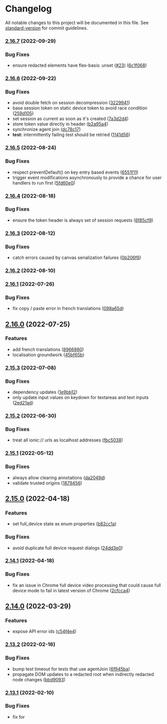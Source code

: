 # Changelog

All notable changes to this project will be documented in this file. See [standard-version](https://github.com/conventional-changelog/standard-version) for commit guidelines.

### [2.16.7](#) (2022-09-29)


### Bug Fixes

* ensure redacted elements have flex-basis: unset ([#23](#)) ([6c1f068](#))

### [2.16.6](#) (2022-09-22)


### Bug Fixes

* avoid double fetch on session decompression ([3229941](#))
* base session token on static device token to avoid race condition ([259d105](#))
* set session as current as soon as it's created ([7a3d2d4](#))
* store token value directly in header ([b2a95a4](#))
* synchronize agent join ([dc78c17](#))
* **test:** intermittently failing test should be retried ([1141d56](#))

### [2.16.5](#) (2022-08-24)


### Bug Fixes

* respect preventDefault() on key entry based events ([6551f11](#))
* trigger event modifications asynchronously to provide a chance for user handlers to run first ([5fd60e0](#))

### [2.16.4](#) (2022-08-18)


### Bug Fixes

* ensure the token header is always set of session requests ([6f85cf9](#))

### [2.16.3](#) (2022-08-12)


### Bug Fixes

* catch errors caused by canvas serialization failures ([0b206f6](#))

### [2.16.2](#) (2022-08-10)

### [2.16.1](#) (2022-07-26)


### Bug Fixes

* fix copy / paste error in french translations ([098a65d](#))

## [2.16.0](#) (2022-07-25)


### Features

* add french translations ([8966860](#))
* localisation groundwork ([45bf65b](#))

### [2.15.3](#) (2022-07-08)


### Bug Fixes

* dependency updates ([1e9bb12](#))
* only update input values on keydown for textareas and text inputs ([2ed21ad](#))

### [2.15.2](#) (2022-06-30)


### Bug Fixes

* treat all ionic:// urls as localhost addresses ([fbc5038](#))

### [2.15.1](#) (2022-05-12)


### Bug Fixes

* always allow clearing annotations ([da2049d](#))
* validate trusted origins ([1879456](#))

## [2.15.0](#) (2022-04-18)


### Features

* set full_device state as enum properties ([b82cc1a](#))


### Bug Fixes

* avoid duplicate full device request dialogs ([24dd3e0](#))

### [2.14.1](#) (2022-04-18)


### Bug Fixes

* fix an issue in Chrome full device video processing that could cause full device mode to fail in latest version of Chrome ([2cfcca4](#))

## [2.14.0](#) (2022-03-29)


### Features

* expose API error ids ([c54f4e4](#))

### [2.13.2](#) (2022-02-16)


### Bug Fixes

* bump test timeout for tests that use agentJoin ([6f945ba](#))
* propagate DOM updates to a redacted root when indirectly redacted node changes ([bbd9093](#))

### [2.13.1](#) (2022-02-10)


### Bug Fixes

* fix for <style> tags when used inside <svg> tags ([9516310](#))

## [2.13.0](#) (2022-02-02)


### Features

* fire loaded event the first time a session is fetched from the server ([b07ec8b](#))


### Bug Fixes

* allow calls to update() with empty object ([3fc9918](#))
* ignore requests to update identical state ([da0a67e](#))

### [2.12.1](#) (2022-01-29)


### Bug Fixes

* fix crash caused by xdoc iframe redaction ([beb88f9](#))

## [2.12.0](#) (2022-01-25)


### Bug Fixes

* import test code / svg test ([7480a19](#))
* use cobrowse.io domain for api requests, fixes cross domain session iframe loading ([11e6808](#))

### [2.11.4](#) (2021-12-08)


### Bug Fixes

* set redaction: undefined when not redacted ([6c0c212](#))
* treat unredacted nodes as being added ([c2bf353](#))

### [2.11.2](#) (2021-11-09)

### [2.11.1](#) (2021-11-09)

## [2.11.0](#) (2021-11-02)


### Features

* Adds initial support for cross domain cobrowsing ([c34d0c9](#))


### Bug Fixes

* prevent notifications being processed multiple times after multiple stop/start cycles ([f173a88](#))

### [2.10.2](#) (2021-10-04)

### [2.10.1](#) (2021-08-16)

## [2.10.0](#) (2021-08-16)


### Features

* added cbio_session_overlay class to laser and annotation UI ([a7b9105](#))


### Bug Fixes

* fixed localStorage check in order to fallback to in-memory or cookie based storage ([11e7ddf](#))

### [2.9.2](#) (2021-07-13)


### Bug Fixes

* Fix an issue caused by dynamicly updating children of redacted elements ([8a3b748](#))

### [2.9.1](#) (2021-07-09)


### Bug Fixes

* Added NPM support. You can now load CobrowseIO via your module loader! ([bee3702](#))

## [2.9.0](#) (2021-07-09)


### Features

* expose full device setter ([c96d3f0](#))


### Bug Fixes

* use corejs 3.15 ([0341680](#))
